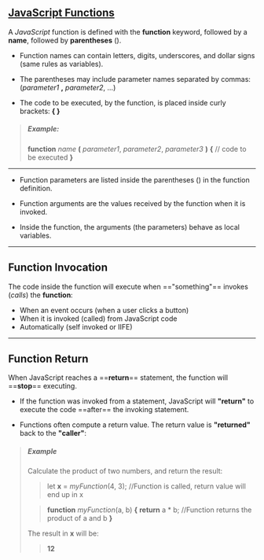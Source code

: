 ## [JavaScript Functions](https://www.w3schools.com/js/js_functions.asp)

A *JavaScript* function is defined with the **function** keyword, followed by a **name**, followed by **parentheses** ().

* Function names can contain letters, digits, underscores, and dollar signs (same rules as variables).

* The parentheses may include parameter names separated by commas:
(*parameter1* **,** *parameter2*, ...)

* The code to be executed, by the function, is placed inside curly brackets: **{ }**


>##### Example:
>**function** *name* **(** *parameter1*, *parameter2*, *parameter3* **)** **{**
    // code to be executed
  **}**

___
* Function parameters are listed inside the parentheses () in the function definition.

* Function arguments are the values received by the function when it is invoked.
  
* Inside the function, the arguments (the parameters) behave as local variables.

___

## Function Invocation

The code inside the function will execute when =="something"== invokes (*calls*) the **function**:

* When an event occurs (when a user clicks a button)
* When it is invoked (called) from JavaScript code
* Automatically (self invoked or IIFE)

___

## Function Return
When JavaScript reaches a ==**return**== statement, the function will ==**stop**== executing.

* If the function was invoked from a statement, JavaScript will **"return"** to execute the code ==after== the invoking statement.

* Functions often compute a return value. The return value is **"returned"** back to the **"caller"**:

>##### Example
> Calculate the product of two numbers, and return the result:
>
>>let **x** = *myFunction*(4, 3);   //Function is called, return value will end up in x
>
>> **function** *myFunction*(a, b) **{**
  **return** a * b;             //Function returns the product of a and b
**}**
>
> The result in **x** will be:
>
>> **12**
